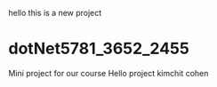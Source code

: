 hello this is a new project
# dotNet5781_3652_2455
Mini project for our course
Hello project
kimchit cohen